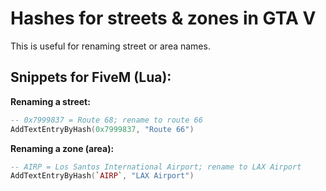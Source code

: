 # Hashes for streets & zones in GTA V

This is useful for renaming street or area names.

## Snippets for FiveM (Lua):

**Renaming a street:**
```lua
-- 0x7999837 = Route 68; rename to route 66
AddTextEntryByHash(0x7999837, "Route 66")
```

**Renaming a zone (area):**
```lua
-- AIRP = Los Santos International Airport; rename to LAX Airport
AddTextEntryByHash(`AIRP`, "LAX Airport")
```
